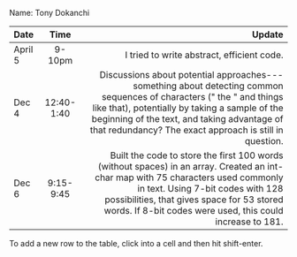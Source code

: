 Name: Tony Dokanchi

| Date    |    Time    |                                                                                                                                                                                                                                                                            Update |
|:--------|:----------:|----------------------------------------------------------------------------------------------------------------------------------------------------------------------------------------------------------------------------------------------------------------------------------:|
| April 5 |   9-10pm   |                                                                                                                                                                                                                                        I tried to write abstract, efficient code. |
| Dec 4   | 12:40-1:40 |  Discussions about potential approaches---something about detecting common sequences of characters (" the " and things like that), potentially by taking a sample of the beginning of the text, and taking advantage of that redundancy? The exact approach is still in question. |
| Dec 6   | 9:15-9:45  | Built the code to store the first 100 words (without spaces) in an array. Created an int-char map with 75 characters used commonly in text. Using 7-bit codes with 128 possibilities, that gives space for 53 stored words. If 8-bit codes were used, this could increase to 181. |


To add a new row to the table, click into a cell and then hit shift-enter.